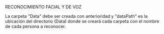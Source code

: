 RECONOCIMIENTO FACIAL Y DE VOZ

La carpeta "Data" debe ser creada con anterioridad y "dataPath" es la ubicación del directorio (Data) donde se creará cada carpeta con el nombre de cada persona a reconocer.
